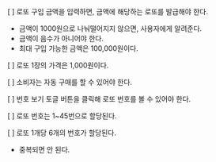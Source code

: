 [ ] 로또 구입 금액을 입력하면, 금액에 해당하는 로또를 발급해야 한다.

- 금액이 1000원으로 나눠떨어지지 않으면, 사용자에게 알려준다.
- 금액이 음수가 아니어야 한다.
- 최대 구입 가능한 금액은 100,000원이다.

[ ] 로또 1장의 가격은 1,000원이다.

[ ] 소비자는 자동 구매를 할 수 있어야 한다.

[ ] 번호 보기 토글 버튼을 클릭해 로또 번호를 볼 수 있어야 한다.

[ ] 로또 번호는 1~45번으로 할당된다.

[ ] 로또 1개당 6개의 번호가 할당된다.

- 중복되면 안 된다.
